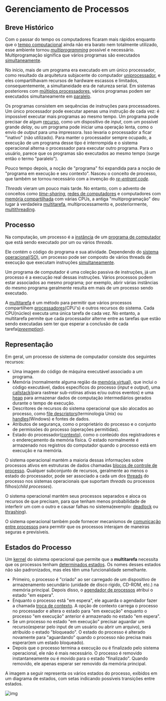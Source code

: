 # Gerenciamento de Processos

## Breve Histórico

Com o passar do tempo os computadores ficaram mais rápidos enquanto que o [tempo computacional](https://en.wikipedia.org/wiki/Time-sharing) ainda não era barato nem totalmente utilizado, esse ambiente tornou *[multiprogramming](https://en.wikipedia.org/wiki/Computer_multitasking#Multiprogramming)* possível e necessário. Multiprogramação significa que vários programas são executados [simultaneamente](https://en.wikipedia.org/wiki/Concurrency_(computer_science)).

No início, mais de um programa era executado em um único processador, como resultado da arquitetura subjacente do computador [uniprocessador](https://en.wikipedia.org/wiki/Uniprocessor_system), e eles compartilhavam recursos de hardware escassos e limitados, consequentemente, a simultaneidade era de natureza serial. Em sistemas posteriores com [múltiplos processadores](https://en.wikipedia.org/wiki/Multiprocessing), vários programas podem ser executados simultaneamente em [paralelo](https://en.wikipedia.org/wiki/Parallel_computing).

Os programas consistem em sequências de instruções para processadores. Um único processador pode executar apenas uma instrução de cada vez: é impossível executar mais programas ao mesmo tempo. Um programa pode precisar de algum [recurso](https://en.wikipedia.org/wiki/System_resource), como um dispositivo de *input*, com um possível grande *delay*, ou um programa pode iniciar uma operação lenta, como o envio de *output* para uma impressora. Isso levaria o processador a ficar "inativo" (não utilizado). Para manter o processador sempre ocupado, a execução de um programa desse tipo é interrompida e o sistema operacional alterna o processador para executar outro programa. Para o usuário, parece que os programas são executados ao mesmo tempo (surge então o termo "paralelo").

Pouco tempo depois, a noção de "programa" foi expandida para a noção de "programa em execução e seu contexto". Nasceu o conceito de processo, que também se tornou necessário com a invenção do *[re-entrant code](https://en.wikipedia.org/wiki/Reentrancy_(computing))*.

*Threads* vieram um pouco mais tarde. No entanto, com o advento de conceitos como *[time-sharing](https://en.wikipedia.org/wiki/Time-sharing)*, [redes de computadores](https://en.wikipedia.org/wiki/Computer_network) e computadores com [memória compartilhada](https://en.wikipedia.org/wiki/Shared_memory) com várias CPUs, a antiga "multiprogramação" deu lugar à verdadeira [multitarefa](https://en.wikipedia.org/wiki/Computer_multitasking), multiprocessamento e, posteriormente, [multithreading](https://en.wikipedia.org/wiki/Thread_(computing)#Multithreading).

## Processo

Na computação, um processo é a [instância](https://en.wikipedia.org/wiki/Instance_(computer_science)) de um [programa de computador](https://en.wikipedia.org/wiki/Computer_program) que está sendo executado por um ou vários *threads*. 

Ele contém o código do programa e sua atividade. Dependendo do [sistema operacional(SO)](https://en.wikipedia.org/wiki/Operating_system), um processo pode ser composto de vários threads de execução que executam instruções [simultaneamente](https://en.wikipedia.org/wiki/Concurrency_(computer_science)).

Um programa de computador é uma coleção passiva de instruções, já um processo é a execução real dessas instruções. Vários processos podem estar associados ao mesmo programa; por exemplo, abrir várias instâncias do mesmo programa geralmente resulta em mais de um processo sendo executado.

A [multitarefa](https://en.wikipedia.org/wiki/Computer_multitasking) é um método para permitir que vários processos compartilhem [processadores](https://en.wikipedia.org/wiki/Central_processing_unit)(CPU's) e outros recursos do sistema. Cada CPU(núcleo) executa uma única tarefa de cada vez. No entanto, a multitarefa permite que cada processador alterne entre as tarefas que estão sendo executadas sem ter que esperar a conclusão de cada tarefa(*[preemption](https://en.wikipedia.org/wiki/Preemption_(computing))*).

## Representação

Em geral, um processo de sistema de computador consiste dos seguintes recursos:

- Uma imagem do código de máquina executável associado a um programa.
- Memória (normalmente alguma região da [memória virtual](https://en.wikipedia.org/wiki/Virtual_memory)), que inclui o código executável, dados específicos do processo (*input* e *output*), uma [callstack](https://en.wikipedia.org/wiki/Call_stack)(para rastrear sub-rotinas ativas e/ou outros eventos) e uma [heap](https://en.wikipedia.org/wiki/Memory_management#Dynamic_memory_allocation) para armazenar dados de computação intermediários gerados durante o tempo de execução.
- Descritores de recursos do sistema operacional que são alocados ao processo, como [file descriptors](https://en.wikipedia.org/wiki/File_descriptor)(terminologia Unix) ou [handles](https://en.wikipedia.org/wiki/Handle_(computing))(Windows) e fontes de dados.
- Atributos de segurança, como o proprietário do processo e o conjunto de permissões do processo (operações permitidas).
- Estado do processador([contexto](https://en.wikipedia.org/wiki/Context_(computing))), como o conteúdo dos registradores e o endereçamento da memória física. O estado normalmente é armazenado nos registros do computador quando o processo está em execução e na memória.

O sistema operacional mantém a maioria dessas informações sobre processos ativos em estruturas de dados chamadas [blocos de controle de processo](https://en.wikipedia.org/wiki/Process_control_block). Qualquer subconjunto de recursos, geralmente ao menos o estado do processador, pode ser associado a cada um dos [threads](https://en.wikipedia.org/wiki/Thread_(computer_science)) do processo nos sistemas operacionais que suportam *threads* ou processos filhos(*child processes*).

O sistema operacional mantém seus processos separados e aloca os recursos de que precisam, para que tenham menos probabilidade de interferir um com o outro e causar falhas no sistema(exemplo: [deadlock](https://en.wikipedia.org/wiki/Deadlock) ou [thrashing](https://en.wikipedia.org/wiki/Thrashing_(computer_science))).

O sistema operacional também pode fornecer mecanismos de [comunicação entre processos](https://en.wikipedia.org/wiki/Inter-process_communication) para permitir que os processos interajam de maneiras seguras e previsíveis.

## Estados do Processo

Um [kernel](https://en.wikipedia.org/wiki/Kernel_(computing)) do sistema operacional que permite que a **multitarefa** necessita que os processos tenham [determinados estados](https://en.wikipedia.org/wiki/Process_states). Os nomes desses estados não são padronizados, mas eles têm uma funcionalidade semelhante.

- Primeiro, o processo é "criado" ao ser carregado de um dispositivo de armazenamento secundário (unidade de disco rígido, CD-ROM, etc.) na memória principal. Depois disso, o [agendador de processos](https://en.wikipedia.org/wiki/Scheduling_(computing)) atribui o estado "em espera".
- Enquanto o processo está "em espera", ele aguarda o agendador fazer a chamada [troca de contexto](https://en.wikipedia.org/wiki/Context_switch). A opção de contexto carrega o processo no processador e altera o estado para "em execução" enquanto o processo "em execução" anterior é armazenado no estado "em espera".
- Se um processo no estado "em execução" precisar aguardar um recurso(esperar pelo input de um usuário ou abrir um arquivo), será atribuído o estado "bloqueado". O estado do processo é alterado novamente para "aguardando" quando o processo não precisa mais esperar(em um estado bloqueado).
- Depois que o processo termina a execução ou é finalizado pelo sistema operacional, ele não é mais necessário. O processo é removido instantaneamente ou é movido para o estado "finalizado". Quando removido, ele apenas esperar ser removido da memória principal.

A imagem a seguir representa os vários estados do processo, exibidos em um diagrama de estados, com setas indicando possíveis transições entre estados.

![img](https://i.ibb.co/ZLzLZT4/Process-states.png)